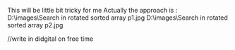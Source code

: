 This will be little bit tricky for me 
Actually the approach is :
D:\images\Search in rotated sorted array p1.jpg
D:\images\Search in rotated sorted array p2.jpg

//write in didgital on free time



